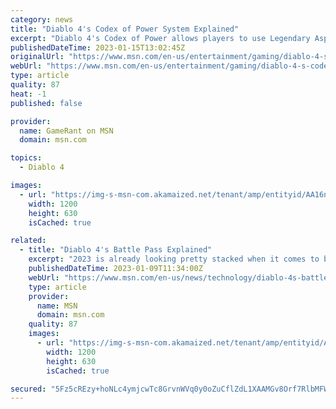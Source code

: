 ```yaml
---
category: news
title: "Diablo 4's Codex of Power System Explained"
excerpt: "Diablo 4's Codex of Power allows players to use Legendary Aspects and Powers to substantially improve their gear and builds."
publishedDateTime: 2023-01-15T13:02:45Z
originalUrl: "https://www.msn.com/en-us/entertainment/gaming/diablo-4-s-codex-of-power-system-explained/ar-AA16nj6E"
webUrl: "https://www.msn.com/en-us/entertainment/gaming/diablo-4-s-codex-of-power-system-explained/ar-AA16nj6E"
type: article
quality: 87
heat: -1
published: false

provider:
  name: GameRant on MSN
  domain: msn.com

topics:
  - Diablo 4

images:
  - url: "https://img-s-msn-com.akamaized.net/tenant/amp/entityid/AA16neBp.img?h=630&w=1200&m=6&q=60&o=t&l=f&f=jpg"
    width: 1200
    height: 630
    isCached: true

related:
  - title: "Diablo 4's Battle Pass Explained"
    excerpt: "2023 is already looking pretty stacked when it comes to big video game releases, and Diablo 4 is one of the most anticipated games on the calendar. Announced all the way back in 2019, it's finally ..."
    publishedDateTime: 2023-01-09T11:34:00Z
    webUrl: "https://www.msn.com/en-us/news/technology/diablo-4s-battle-pass-explained/ar-AA168WWT"
    type: article
    provider:
      name: MSN
      domain: msn.com
    quality: 87
    images:
      - url: "https://img-s-msn-com.akamaized.net/tenant/amp/entityid/AA168sUT.img?h=630&w=1200&m=6&q=60&o=t&l=f&f=jpg&x=375&y=178"
        width: 1200
        height: 630
        isCached: true

secured: "5Fz5cREzy+hoNLc4ymjcwTc8GrvnWVq0y0oZuCflZdL1XAAMGv8Orf7RlbMFWFpnhjqDl5qdvRSPIVIU4/HPB3AA+dxKOzwKv5XHINz6q4qoVvYnUlBArckx2/Ndswm66GOF+wHAAzTUQrRF3FgFvrsx4kfyyXn6jlDTfWqXI2DpMCIAJN8JvgkIM3V25VpQCtdEh/a3Cnz136nTCHTdlpaRf0DGTlmphZkV/6I9C6k+9VkLDUvf2pP6VBi89XESa654LC7wpGKWQZ2yzn/s6Bj26Q9fooFnPLSqjZuRyHAJ8Kjuop3QR3jyRRSyyx10iCg+oOn+UgZEL1C3OHygGVXhl/B+a5zDm9T9DB5nxwA=;aFVD9V+iHn2m0RpWzBzbew=="
---
```


